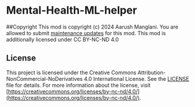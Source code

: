 # Mental-Health-ML-helper
##Copyright
This mod is copyright (c) 2024 Aarush Manglani.
You are allowed to submit [maintenance updates]() for this mod. This mod is additionally licensed under CC BY-NC-ND 4.0

## License
This project is licensed under the Creative Commons Attribution-NonCommercial-NoDerivatives 4.0 International License. See the [LICENSE](LICENSE.md) file for details.
For more information about the license, visit [https://creativecommons.org/licenses/by-nc-nd/4.0/](https://creativecommons.org/licenses/by-nc-nd/4.0/).
